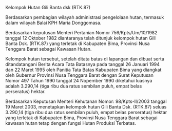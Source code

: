 Kelompok Hutan Gili Banta dsk (RTK.87)

Berdasarkan pembagian wilayah administrasi pengelolaan hutan, termasuk dalam wilayah Balai KPH Maria Donggomasa.

Berdasarkan keputusan Menteri Pertanian Nomor 756/Kpts/Um/10/1982 tanggal 12 Oktober 1982 diantaranya
telah ditunjuk kelompok hutan Gill Banta Dsk. (RTK.87) yang terletak di Kabupaten Bima, Provinsi Nusa Tenggara Barat sebagai Kawasan Hutan.

Kelompok hutan tersebut, setelah ditata batas di lapangan dan dibuat serta ditandatangani Berita Acara Tata Batasnya pada tanggal 26 Januari 1994 dan 22 Maret 1995 oleh Panitia Tata Batas Kabupaten Bima yang diangkat oleh Gubernur Provinsi Nusa Tenggara Barat dengan Surat Keputusan Nomor 497 Tahun 1990 tanggal 24 Nopember 1990 diketahui luasnya adalah 3.290,14 (tiga ribu dua ratus sembilan puluh, empat belas perseratus) hektar.

Berdasarkan Keputusan Menteri Kehutanan Nomor: 98/Kpts-II/2003 tanggal 19 Maret 2003, menetapkan kelompok hutan Gili Banta Dsk. (RTK.87) seluas 3.290,14 (tiga ribu dua ratus sembilan puluh, empat belas perseratus) hektar yang terletak di Kabupaten Bima, Provinsi Nusa Tenggara Barat sebagai kawasan hutan tetap dengan fungsi Hutan Produksi Terbatas.